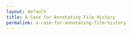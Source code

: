 ```yaml
---
layout: default
title: A Case for Annotating Film History
permalink: a-case-for-annotating-film-history
---
```

<!-- Add an essay or interpretive material below this line,
using HTML or markdown.  Do not modify this file above this line -->
